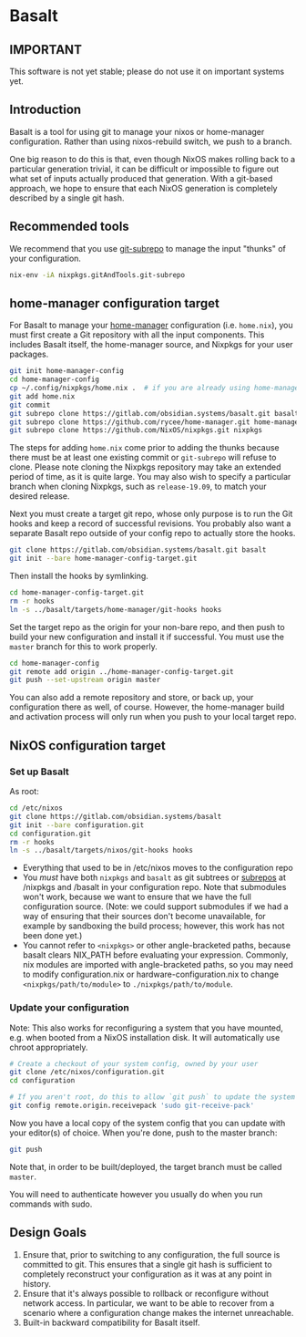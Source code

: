 # Basalt

## IMPORTANT

This software is not yet stable; please do not use it on important systems yet.

## Introduction

Basalt is a tool for using git to manage your nixos or home-manager
configuration.  Rather than using nixos-rebuild switch, we push to a branch.

One big reason to do this is that, even though NixOS makes rolling back to a
particular generation trivial, it can be difficult or impossible to figure out
what set of inputs actually produced that generation.  With a git-based
approach, we hope to ensure that each NixOS generation is completely described
by a single git hash.

## Recommended tools

We recommend that you use
[git-subrepo](https://github.com/ingydotnet/git-subrepo) to manage the input
"thunks" of your configuration.

```bash
nix-env -iA nixpkgs.gitAndTools.git-subrepo
```

## home-manager configuration target

For Basalt to manage your [home-manager](https://github.com/rycee/home-manager)
configuration (i.e. `home.nix`), you must first create a Git repository with all
the input components.  This includes Basalt itself, the home-manager source, and
Nixpkgs for your user packages.

```bash
git init home-manager-config
cd home-manager-config
cp ~/.config/nixpkgs/home.nix .  # if you are already using home-manager
git add home.nix
git commit
git subrepo clone https://gitlab.com/obsidian.systems/basalt.git basalt
git subrepo clone https://github.com/rycee/home-manager.git home-manager
git subrepo clone https://github.com/NixOS/nixpkgs.git nixpkgs
```

The steps for adding `home.nix` come prior to adding the thunks because there
must be at least one existing commit or `git-subrepo` will refuse to clone.
Please note cloning the Nixpkgs repository may take an extended period of time,
as it is quite large.  You may also wish to specify a particular branch when
cloning Nixpkgs, such as `release-19.09`, to match your desired release.

Next you must create a target git repo, whose only purpose is to run the Git
hooks and keep a record of successful revisions.  You probably also want a
separate Basalt repo outside of your config repo to actually store the hooks.

```bash
git clone https://gitlab.com/obsidian.systems/basalt.git basalt
git init --bare home-manager-config-target.git
```

Then install the hooks by symlinking.

```bash
cd home-manager-config-target.git
rm -r hooks
ln -s ../basalt/targets/home-manager/git-hooks hooks
```

Set the target repo as the origin for your non-bare repo, and then push to build
your new configuration and install it if successful.  You must use the `master`
branch for this to work properly.

```bash
cd home-manager-config
git remote add origin ../home-manager-config-target.git
git push --set-upstream origin master
```

You can also add a remote repository and store, or back up, your configuration
there as well, of course.  However, the home-manager build and activation
process will only run when you push to your local target repo.

## NixOS configuration target

### Set up Basalt

As root:

```bash
cd /etc/nixos
git clone https://gitlab.com/obsidian.systems/basalt
git init --bare configuration.git
cd configuration.git
rm -r hooks
ln -s ../basalt/targets/nixos/git-hooks hooks
```

* Everything that used to be in /etc/nixos moves to the configuration repo
* You *must* have both `nixpkgs` and `basalt` as git subtrees or [subrepos](https://github.com/ingydotnet/git-subrepo) at /nixpkgs and /basalt  in your configuration repo.  Note that submodules won't work, because we want to ensure that we have the full configuration source.  (Note: we could support submodules if we had a way of ensuring that their sources don't become unavailable, for example by sandboxing the build process; however, this work has not been done yet.)
* You cannot refer to `<nixpkgs>` or other angle-bracketed paths, because basalt clears NIX_PATH before evaluating your expression.  Commonly, nix modules are imported with angle-bracketed paths, so you may need to modify configuration.nix or hardware-configuration.nix to change `<nixpkgs/path/to/module>` to `./nixpkgs/path/to/module`.

### Update your configuration

Note: This also works for reconfiguring a system that you have mounted, e.g. when booted from a NixOS installation disk.  It will automatically use chroot appropriately.

```bash
# Create a checkout of your system config, owned by your user
git clone /etc/nixos/configuration.git
cd configuration

# If you aren't root, do this to allow `git push` to update the system config, with proper authorization
git config remote.origin.receivepack 'sudo git-receive-pack'
```

Now you have a local copy of the system config that you can update with your editor(s) of choice.  When you're done, push to the master branch:

```bash
git push
```

Note that, in order to be built/deployed, the target branch must be called `master`.

You will need to authenticate however you usually do when you run commands with sudo.

## Design Goals

1. Ensure that, prior to switching to any configuration, the full source is
   committed to git.  This ensures that a single git hash is sufficient to
   completely reconstruct your configuration as it was at any point in history.
2. Ensure that it's always possible to rollback or reconfigure without network
   access.  In particular, we want to be able to recover from a scenario where a
   configuration change makes the internet unreachable.
3. Built-in backward compatibility for Basalt itself.
